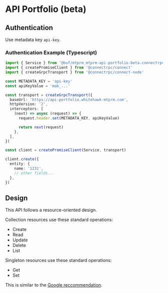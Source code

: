 # API Portfolio (beta)

## Authentication

Use metadata key `api-key`.

### Authentication Example (Typescript)

```ts
import { Service } from '@buf/mtprm_mtprm-api-portfolio-beta.connectrpc_es/mtprm/api/portfolio/beta/resources/entities/v1/service_connect'
import { createPromiseClient } from '@connectrpc/connect'
import { createGrpcTransport } from '@connectrpc/connect-node'

const METADATA_KEY = 'api-key'
const apiKeyValue = 'mak_...'

const transport = createGrpcTransport({
  baseUrl: 'https://api-portfolio.whitehawk-mtprm.com',
  httpVersion: '2',
  interceptors: [
    (next) => async (request) => {
      request.header.set(METADATA_KEY, apiKeyValue)

      return next(request)
    },
  ],
})

const client = createPromiseClient(Service, transport)

client.create({
  entity: {
    name: '1231',
    // other fields...
  },
})
```

## Design

This API follows a resource-oriented design.

Collection resources use these standard operations:

- Create
- Read
- Update
- Delete
- List

Singleton resources use these standard operations:

- Get
- Set

This is similar to the [Google reccommendation](https://cloud.google.com/apis/design/resources).
